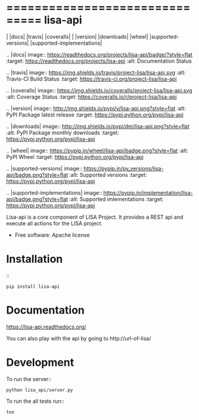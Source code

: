 ===============================
lisa-api
===============================

| |docs| |travis| |coveralls|
| |version| |downloads| |wheel| |supported-versions| |supported-implementations|

.. |docs| image:: https://readthedocs.org/projects/lisa-api/badge/?style=flat
    :target: https://readthedocs.org/projects/lisa-api
    :alt: Documentation Status

.. |travis| image:: https://img.shields.io/travis/project-lisa/lisa-api.svg
    :alt: Travis-CI Build Status
    :target: https://travis-ci.org/project-lisa/lisa-api

.. |coveralls| image:: https://img.shields.io/coveralls/project-lisa/lisa-api.svg
    :alt: Coverage Status
    :target: https://coveralls.io/r/project-lisa/lisa-api

.. |version| image:: http://img.shields.io/pypi/v/lisa-api.png?style=flat
    :alt: PyPI Package latest release
    :target: https://pypi.python.org/pypi/lisa-api

.. |downloads| image:: http://img.shields.io/pypi/dm/lisa-api.png?style=flat
    :alt: PyPI Package monthly downloads
    :target: https://pypi.python.org/pypi/lisa-api

.. |wheel| image:: https://pypip.in/wheel/lisa-api/badge.png?style=flat
    :alt: PyPI Wheel
    :target: https://pypi.python.org/pypi/lisa-api

.. |supported-versions| image:: https://pypip.in/py_versions/lisa-api/badge.png?style=flat
    :alt: Supported versions
    :target: https://pypi.python.org/pypi/lisa-api

.. |supported-implementations| image:: https://pypip.in/implementation/lisa-api/badge.png?style=flat
    :alt: Supported imlementations
    :target: https://pypi.python.org/pypi/lisa-api

Lisa-api is a core component of LISA Project. It provides a REST api and execute all actions for the LISA project.

* Free software: Apache license

Installation
============
::

    pip install lisa-api

Documentation
=============

https://lisa-api.readthedocs.org/

You can also play with the api by going to http://url-of-lisa/

Development
===========
To run the server::

    python lisa_api/server.py

To run the all tests run::

    tox
